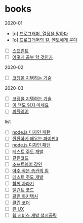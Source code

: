 # books

2020-01

- [o] <a href="https://www.aladin.co.kr/shop/wproduct.aspx?ItemId=14635471">프로그래머, 열정을 말하다 </a>
- [o] <a href="https://www.aladin.co.kr/shop/wproduct.aspx?ItemId=7415431">프로그래머의 길, 멘토에게 묻다 </a>
- [ ] <a href="https://www.aladin.co.kr/shop/wproduct.aspx?ItemId=74920583">스프린트</a>
- [ ] <a href="https://www.aladin.co.kr/shop/wproduct.aspx?ItemId=49588358">어떻게 공부 할 것인가</a>

2020-02

- [ ] <a href="https://www.aladin.co.kr/shop/wproduct.aspx?ItemId=31679090">코딩을 지탱하는 기술 </a>

2020-03

- [ ] <a href="https://www.aladin.co.kr/shop/wproduct.aspx?ItemId=31679090">코딩을 지탱하는 기술 </a>
- [ ] <a href="https://www.aladin.co.kr/shop/wproduct.aspx?ItemId=174227910">이 책도 읽지 마세요 </a>
- [ ] <a href="https://www.aladin.co.kr/shop/wproduct.aspx?ItemId=43132954">피플웨어</a>

list

- [ ] <a href="https://www.aladin.co.kr/shop/wproduct.aspx?ItemId=170174305">node.js 디자인 패턴</a>
- [ ] <a href="https://www.aladin.co.kr/shop/wproduct.aspx?ItemId=179103585">깐깐하게 배우는 파이썬3</a>
- [ ] <a href="https://www.aladin.co.kr/shop/wproduct.aspx?ItemId=170174305">node.js 디자인 패턴</a>
- [ ] <a href="https://www.aladin.co.kr/shop/wproduct.aspx?ItemId=37469717">테스트 주도 개발</a>
- [ ] <a href="https://www.aladin.co.kr/shop/wproduct.aspx?ItemId=34083680">클린코드</a>
- [ ] <a href="https://www.aladin.co.kr//wproduct.aspx?ItemId=66925855">소프트웨어 장인</a>
- [ ] <a href="https://www.aladin.co.kr/shop/wproduct.aspx?ItemId=182285146">아주 작은 습관의 힘 </a>
- [ ] <a href="https://www.aladin.co.kr/shop/wproduct.aspx?ItemId=37469717">테스트 주도 개발</a>
- [ ] <a href="https://www.aladin.co.kr/shop/wproduct.aspx?ItemId=175977462">함께 자라기 </a>
- [ ] <a href="https://www.aladin.co.kr/shop/wproduct.aspx?ItemId=4101734">탤런트 코드</a>
- [ ] <a href="https://www.aladin.co.kr/shop/wproduct.aspx?ItemId=202322454">클린 아키텍처 </a>
- [ ] <a href="https://www.aladin.co.kr/shop/wproduct.aspx?ItemId=86619346">클린 코더</a>
- [ ] <a href="https://www.aladin.co.kr/shop/wproduct.aspx?ItemId=31424195">린 UX </a>
- [ ] <a href="https://www.aladin.co.kr/shop/wproduct.aspx?ItemId=38880484">웹 서비스 개발 철저공략 </a>
